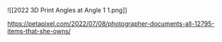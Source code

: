 <span>

![[2022 3D Print Angles at Angle 1 1.png]]

</span>



https://petapixel.com/2022/07/08/photographer-documents-all-12795-items-that-she-owns/